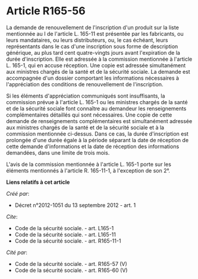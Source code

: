 # Article R165-56

La demande de renouvellement de l'inscription d'un produit sur la liste mentionnée au I de l'article L. 165-11 est présentée
par les fabricants, ou leurs mandataires, ou leurs distributeurs, ou, le cas échéant, leurs représentants dans le cas d'une
inscription sous forme de description générique, au plus tard cent quatre-vingts jours avant l'expiration de la durée
d'inscription. Elle est adressée à la commission mentionnée à l'article L. 165-1, qui en accuse réception. Une copie est
adressée simultanément aux ministres chargés de la santé et de la sécurité sociale. La demande est accompagnée d'un dossier
comportant les informations nécessaires à l'appréciation des conditions de renouvellement de l'inscription. 

Si les éléments d'appréciation communiqués sont insuffisants, la commission prévue à l'article L. 165-1 ou les ministres
chargés de la santé et de la sécurité sociale font connaître au demandeur les renseignements complémentaires détaillés qui
sont nécessaires. Une copie de cette demande de renseignements complémentaires est simultanément adressée aux ministres
chargés de la santé et de la sécurité sociale et à la commission mentionnée ci-dessus. Dans ce cas, la durée d'inscription
est prolongée d'une durée égale à la période séparant la date de réception de cette demande d'informations et la date de
réception des informations demandées, dans une limite de trois mois. 

L'avis de la commission mentionnée à l'article L. 165-1 porte sur les éléments mentionnés à l'article R. 165-11-1, à
l'exception de son 2°.

**Liens relatifs à cet article**

_Créé par_:

  - Décret n°2012-1051 du 13 septembre 2012 - art. 1

_Cite_:

  - Code de la sécurité sociale. - art. L165-1
  - Code de la sécurité sociale. - art. L165-11
  - Code de la sécurité sociale. - art. R165-11-1

_Cité par_:

  - Code de la sécurité sociale. - art. R165-57 (V)
  - Code de la sécurité sociale. - art. R165-60 (V)
